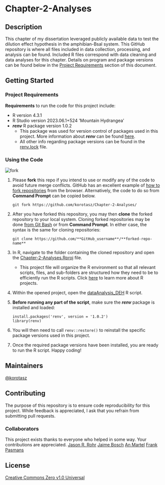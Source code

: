 # Chapter-2-Analyses

## Description
This chapter of my dissertation leveraged publicly available data to test the dilution effect hypothesis in the amphibian-Bsal system. This GitHub repository is where all files included in data collection, processing, and analysis can be found. Included R files correspond with data cleaning and data analyses for this chapter. Details on program and package versions can be found below in the [Project Requirements](https://github.com/korotasz/Chapter-2-Analyses/edit/main/README.md#Project-Requirements) section of this document. 

## Getting Started
### Project Requirements
**Requirements** to run the code for this project include:
- R version 4.3.1
- R Studio version 2023.06.1+524 'Mountain Hydrangea'
- ***renv*** R package version 1.0.2
    - This package was used for version control of packages used in this project. More information about ***renv*** can be found [here](https://rstudio.github.io/renv/articles/renv.html). 
    - All other info regarding package versions can be found in the [renv.lock](https://github.com/korotasz/Chapter-2-Analyses/blob/main/renv.lock) file.

### Using the Code
![fork](https://cdn.ttgtmedia.com/rms/onlineimages/cdo-git_clone_vs_fork-f.png)
1. Please **fork** this repo if you intend to use or modify any of the code to avoid future merge conflicts. GitHub has an excellent example of [how to fork repositories](https://docs.github.com/en/get-started/quickstart/fork-a-repo#forking-a-repository) from the browser. Alternatively, the code to do so from **Command Prompt** can be copied below.
   ```
   git fork https://github.com/korotasz/Chapter-2-Analyses/
   ```

2. After you have forked this repository, you may then **clone** the forked repository to your local system. Cloning forked repositories may be done [from Git Bash](https://docs.github.com/en/get-started/quickstart/fork-a-repo#cloning-your-forked-repository) or from **Command Prompt**. In either case, the syntax is the same for cloning repositories:
   ```
   git clone https://github.com/**GitHub_username**/**forked-repo-name**
   ```

3. In R, navigate to the folder containing the cloned repository and open the [Chapter-2-Analyses.Rproj](https://github.com/korotasz/Chapter-2-Analyses/blob/main/Chapter-2-Analyses.Rproj) file.
   - This project file will organize the R environment so that all relevant scripts, files, and sub-folders are structured how they need to be to efficiently run the R scripts. Click [here](https://r4ds.had.co.nz/workflow-projects.html#rstudio-projects) to learn more about R projects.

4. Within the opened project, open the [dataAnalysis_DEH](https://github.com/korotasz/Chapter-2-Analyses/blob/main/dataAnalysis_DEH.R) R script.

5. **Before running any part of the script**, make sure the ***renv*** package is installed and loaded:
   ```
   install.packages('renv', version = '1.0.2')
   library(renv)
   ```
   
6. You will then need to call ```renv::restore()``` to reinstall the specific package versions used in this project.

7. Once the required package versions have been installed, you are ready to run the R script. Happy coding!

## Maintainers
[@korotasz](https://github.com/korotasz)

## Contributing
The purpose of this repository is to ensure code reproducibility for this project. While feedback is appreciated, I ask that you refrain from submitting pull requests.

### Collaborators
This project exists thanks to everyone who helped in some way. Your contributions are appreciated.
[Jason R. Rohr](https://scholar.google.com/citations?user=yaRksUAAAAAJ&hl=en)
[Jaime Bosch](https://scholar.google.com/citations?user=t5frSGQAAAAJ&hl=en)
[An Martel](https://biblio.ugent.be/person/F5F50C8C-F0ED-11E1-A9DE-61C894A0A6B4)
[Frank Pasmans](https://biblio.ugent.be/person/F573FD86-F0ED-11E1-A9DE-61C894A0A6B4)

## License
[Creative Commons Zero v1.0 Universal](https://github.com/korotasz/Chapter-2-Analyses/blob/main/LICENSE)
